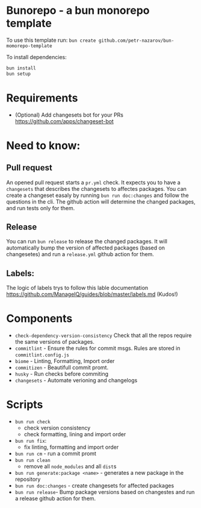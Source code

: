 #  Bunorepo - a bun monorepo template

To use this template run: 
`bun create github.com/petr-nazarov/bun-momorepo-template`

To install dependencies:

```bash
bun install
bun setup
```
# Requirements 
 - (Optional) Add changesets bot for your PRs https://github.com/apps/changeset-bot
# Need to know: 
## Pull request 
An opened pull request starts a `pr.yml` check. It expects you to have a `changesets` that describes the changesets to affectes packages. You can create a changeset easaly by running `bun run doc:changes` and follow the questions in the cli.
The github action will determine the changed packages, and run tests only for them.

## Release
You can run `bun release` to release the changed packages. It will automatically bump the version of affected packages (based on changesetes) and run a `release.yml` github action for them.

## Labels: 
The logic of labels trys to follow this lable documentation https://github.com/ManageIQ/guides/blob/master/labels.md (Kudos!)

# Components 
 - `check-dependency-version-consistency` Check that all the repos require the same versions of packages.
 - `commitlint` - Ensure the rules for commit msgs. Rules are stored in `commitlint.config.js` 
 - `biome` - Linting, Formatting, Import order 
 - `commitizen` - Beautifull commit promt.
 - `husky` - Run checks before commiting
 - `changesets` - Automate verioning and changelogs
# Scripts
 - `bun run check`
   - check version consistency 
   - check formatting, lining and import order
 - `bun run fix`:
    - fix linting, formatting and import order
 - `bun run cm` - run a commit promt
 - `bun run clean`
    - remove all `node_modules` and all `dist`s
 - `bun run generate:package <name>` - generates a new package in the repository
 - `bun run doc:changes` - create changesets for affected packages 
 - `bun run release`- Bump package versions based on changestes and run a release github action for them.

